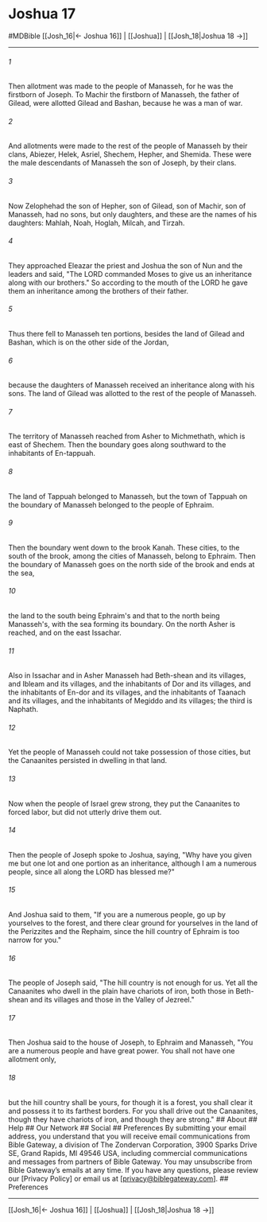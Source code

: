# Joshua 17
#MDBible
[[Josh_16|← Joshua 16]] | [[Joshua]] | [[Josh_18|Joshua 18 →]]

***


###### 1 
Then allotment was made to the people of Manasseh, for he was the firstborn of Joseph. To Machir the firstborn of Manasseh, the father of Gilead, were allotted Gilead and Bashan, because he was a man of war. 

###### 2 
And allotments were made to the rest of the people of Manasseh by their clans, Abiezer, Helek, Asriel, Shechem, Hepher, and Shemida. These were the male descendants of Manasseh the son of Joseph, by their clans. 

###### 3 
Now Zelophehad the son of Hepher, son of Gilead, son of Machir, son of Manasseh, had no sons, but only daughters, and these are the names of his daughters: Mahlah, Noah, Hoglah, Milcah, and Tirzah. 

###### 4 
They approached Eleazar the priest and Joshua the son of Nun and the leaders and said, "The LORD commanded Moses to give us an inheritance along with our brothers." So according to the mouth of the LORD he gave them an inheritance among the brothers of their father. 

###### 5 
Thus there fell to Manasseh ten portions, besides the land of Gilead and Bashan, which is on the other side of the Jordan, 

###### 6 
because the daughters of Manasseh received an inheritance along with his sons. The land of Gilead was allotted to the rest of the people of Manasseh. 

###### 7 
The territory of Manasseh reached from Asher to Michmethath, which is east of Shechem. Then the boundary goes along southward to the inhabitants of En-tappuah. 

###### 8 
The land of Tappuah belonged to Manasseh, but the town of Tappuah on the boundary of Manasseh belonged to the people of Ephraim. 

###### 9 
Then the boundary went down to the brook Kanah. These cities, to the south of the brook, among the cities of Manasseh, belong to Ephraim. Then the boundary of Manasseh goes on the north side of the brook and ends at the sea, 

###### 10 
the land to the south being Ephraim's and that to the north being Manasseh's, with the sea forming its boundary. On the north Asher is reached, and on the east Issachar. 

###### 11 
Also in Issachar and in Asher Manasseh had Beth-shean and its villages, and Ibleam and its villages, and the inhabitants of Dor and its villages, and the inhabitants of En-dor and its villages, and the inhabitants of Taanach and its villages, and the inhabitants of Megiddo and its villages; the third is Naphath. 

###### 12 
Yet the people of Manasseh could not take possession of those cities, but the Canaanites persisted in dwelling in that land. 

###### 13 
Now when the people of Israel grew strong, they put the Canaanites to forced labor, but did not utterly drive them out. 

###### 14 
Then the people of Joseph spoke to Joshua, saying, "Why have you given me but one lot and one portion as an inheritance, although I am a numerous people, since all along the LORD has blessed me?" 

###### 15 
And Joshua said to them, "If you are a numerous people, go up by yourselves to the forest, and there clear ground for yourselves in the land of the Perizzites and the Rephaim, since the hill country of Ephraim is too narrow for you." 

###### 16 
The people of Joseph said, "The hill country is not enough for us. Yet all the Canaanites who dwell in the plain have chariots of iron, both those in Beth-shean and its villages and those in the Valley of Jezreel." 

###### 17 
Then Joshua said to the house of Joseph, to Ephraim and Manasseh, "You are a numerous people and have great power. You shall not have one allotment only, 

###### 18 
but the hill country shall be yours, for though it is a forest, you shall clear it and possess it to its farthest borders. For you shall drive out the Canaanites, though they have chariots of iron, and though they are strong." ## About ## Help ## Our Network ## Social ## Preferences By submitting your email address, you understand that you will receive email communications from Bible Gateway, a division of The Zondervan Corporation, 3900 Sparks Drive SE, Grand Rapids, MI 49546 USA, including commercial communications and messages from partners of Bible Gateway. You may unsubscribe from Bible Gateway&rsquo;s emails at any time. If you have any questions, please review our [Privacy Policy] or email us at [privacy@biblegateway.com]. ## Preferences

***

[[Josh_16|← Joshua 16]] | [[Joshua]] | [[Josh_18|Joshua 18 →]]
